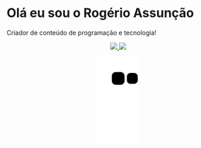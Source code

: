 # Olá eu sou o Rogério Assunção
Criador de conteúdo de programação e tecnologia!
<div align="center">
  <a href="https://github.com/rogerioassuncao">
  <img height="180em" src="https://github-readme-stats.vercel.app/api?username=rogerioassuncao&show_icons=true&theme=dark&include_all_commits=true&count_private=true"/>
  <img height="180em" src="https://github-readme-stats.vercel.app/api/top-langs/?username=rogerioassuncao&layout=compact&langs_count=7&theme=dark"/>
      
<div> 

  ![Snake animation](https://github.com/rafaballerini/rafaballerini/blob/output/github-contribution-grid-snake.svg)
 
</div>
